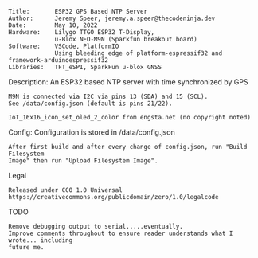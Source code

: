 
    Title:       ESP32 GPS Based NTP Server
    Author:      Jeremy Speer, jeremy.a.speer@thecodeninja.dev
    Date:        May 10, 2022
    Hardware:    Lilygo TTGO ESP32 T-Display,
                 u-Blox NEO-M9N (Sparkfun breakout board)
    Software:    VSCode, PlatformIO
                 Using bleeding edge of platform-espressif32 and framework-arduinoespressif32
    Libraries:   TFT_eSPI, SparkFun u-blox GNSS

Description: An ESP32 based NTP server with time synchronized by GPS

    M9N is connected via I2C via pins 13 (SDA) and 15 (SCL).
    See /data/config.json (default is pins 21/22).

    IoT_16x16_icon_set_oled_2_color from engsta.net (no copyright noted)

Config:      Configuration is stored in /data/config.json

    After first build and after every change of config.json, run "Build Filesystem
    Image" then run "Upload Filesystem Image".

Legal

    Released under CC0 1.0 Universal
    https://creativecommons.org/publicdomain/zero/1.0/legalcode

TODO

    Remove debugging output to serial.....eventually.
    Improve comments throughout to ensure reader understands what I wrote... including
    future me.

